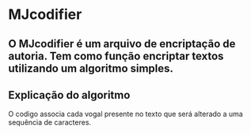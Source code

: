 # MJcodifier
## O MJcodifier é um arquivo de encriptação de autoria. Tem como função encriptar textos utilizando um algoritmo simples.

## Explicação do algoritmo

O codigo associa cada vogal presente no texto que será alterado a uma sequência de caracteres.

